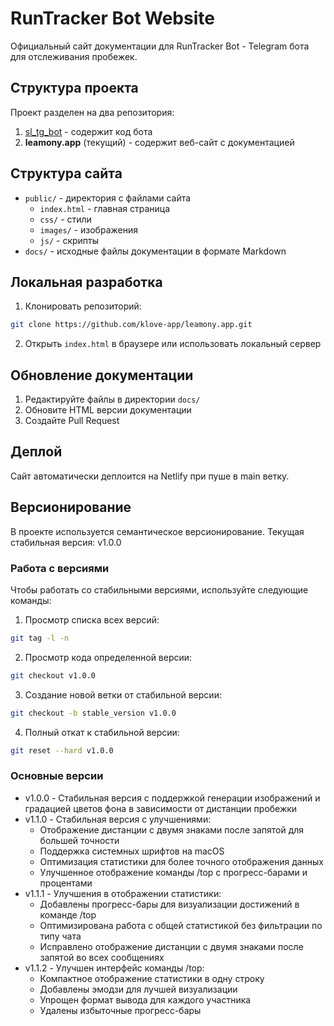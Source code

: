 # RunTracker Bot Website

Официальный сайт документации для RunTracker Bot - Telegram бота для отслеживания пробежек.

## Структура проекта

Проект разделен на два репозитория:
1. [sl_tg_bot](https://github.com/klove-app/sl_tg_bot) - содержит код бота
2. **leamony.app** (текущий) - содержит веб-сайт с документацией

## Структура сайта

- `public/` - директория с файлами сайта
  - `index.html` - главная страница
  - `css/` - стили
  - `images/` - изображения
  - `js/` - скрипты
- `docs/` - исходные файлы документации в формате Markdown

## Локальная разработка

1. Клонировать репозиторий:
```bash
git clone https://github.com/klove-app/leamony.app.git
```

2. Открыть `index.html` в браузере или использовать локальный сервер

## Обновление документации

1. Редактируйте файлы в директории `docs/`
2. Обновите HTML версии документации
3. Создайте Pull Request

## Деплой

Сайт автоматически деплоится на Netlify при пуше в main ветку.

## Версионирование

В проекте используется семантическое версионирование. Текущая стабильная версия: v1.0.0

### Работа с версиями

Чтобы работать со стабильными версиями, используйте следующие команды:

1. Просмотр списка всех версий:
```bash
git tag -l -n
```

2. Просмотр кода определенной версии:
```bash
git checkout v1.0.0
```

3. Создание новой ветки от стабильной версии:
```bash
git checkout -b stable_version v1.0.0
```

4. Полный откат к стабильной версии:
```bash
git reset --hard v1.0.0
```

### Основные версии

- v1.0.0 - Стабильная версия с поддержкой генерации изображений и градацией цветов фона в зависимости от дистанции пробежки
- v1.1.0 - Стабильная версия с улучшениями:
  - Отображение дистанции с двумя знаками после запятой для большей точности
  - Поддержка системных шрифтов на macOS
  - Оптимизация статистики для более точного отображения данных
  - Улучшенное отображение команды /top с прогресс-барами и процентами
- v1.1.1 - Улучшения в отображении статистики:
  - Добавлены прогресс-бары для визуализации достижений в команде /top
  - Оптимизирована работа с общей статистикой без фильтрации по типу чата
  - Исправлено отображение дистанции с двумя знаками после запятой во всех сообщениях
- v1.1.2 - Улучшен интерфейс команды /top:
  - Компактное отображение статистики в одну строку
  - Добавлены эмодзи для лучшей визуализации
  - Упрощен формат вывода для каждого участника
  - Удалены избыточные прогресс-бары